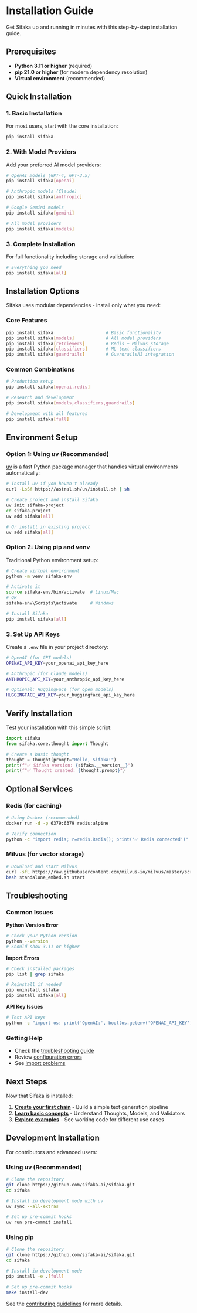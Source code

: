 # Installation Guide

Get Sifaka up and running in minutes with this step-by-step installation guide.

## Prerequisites

- **Python 3.11 or higher** (required)
- **pip 21.0 or higher** (for modern dependency resolution)
- **Virtual environment** (recommended)

## Quick Installation

### 1. Basic Installation
For most users, start with the core installation:

```bash
pip install sifaka
```

### 2. With Model Providers
Add your preferred AI model providers:

```bash
# OpenAI models (GPT-4, GPT-3.5)
pip install sifaka[openai]

# Anthropic models (Claude)
pip install sifaka[anthropic]

# Google Gemini models
pip install sifaka[gemini]

# All model providers
pip install sifaka[models]
```

### 3. Complete Installation
For full functionality including storage and validation:

```bash
# Everything you need
pip install sifaka[all]
```

## Installation Options

Sifaka uses modular dependencies - install only what you need:

### Core Features
```bash
pip install sifaka                    # Basic functionality
pip install sifaka[models]            # All model providers
pip install sifaka[retrievers]        # Redis + Milvus storage
pip install sifaka[classifiers]       # ML text classifiers
pip install sifaka[guardrails]        # GuardrailsAI integration
```

### Common Combinations
```bash
# Production setup
pip install sifaka[openai,redis]

# Research and development
pip install sifaka[models,classifiers,guardrails]

# Development with all features
pip install sifaka[full]
```

## Environment Setup

### Option 1: Using uv (Recommended)
[uv](https://docs.astral.sh/uv/) is a fast Python package manager that handles virtual environments automatically:

```bash
# Install uv if you haven't already
curl -LsSf https://astral.sh/uv/install.sh | sh

# Create project and install Sifaka
uv init sifaka-project
cd sifaka-project
uv add sifaka[all]

# Or install in existing project
uv add sifaka[all]
```

### Option 2: Using pip and venv
Traditional Python environment setup:

```bash
# Create virtual environment
python -m venv sifaka-env

# Activate it
source sifaka-env/bin/activate  # Linux/Mac
# OR
sifaka-env\Scripts\activate     # Windows

# Install Sifaka
pip install sifaka[all]
```

### 3. Set Up API Keys
Create a `.env` file in your project directory:

```bash
# OpenAI (for GPT models)
OPENAI_API_KEY=your_openai_api_key_here

# Anthropic (for Claude models)
ANTHROPIC_API_KEY=your_anthropic_api_key_here

# Optional: HuggingFace (for open models)
HUGGINGFACE_API_KEY=your_huggingface_api_key_here
```

## Verify Installation

Test your installation with this simple script:

```python
import sifaka
from sifaka.core.thought import Thought

# Create a basic thought
thought = Thought(prompt="Hello, Sifaka!")
print(f"✅ Sifaka version: {sifaka.__version__}")
print(f"✅ Thought created: {thought.prompt}")
```

## Optional Services

### Redis (for caching)
```bash
# Using Docker (recommended)
docker run -d -p 6379:6379 redis:alpine

# Verify connection
python -c "import redis; r=redis.Redis(); print('✅ Redis connected')"
```

### Milvus (for vector storage)
```bash
# Download and start Milvus
curl -sfL https://raw.githubusercontent.com/milvus-io/milvus/master/scripts/standalone_embed.sh -o standalone_embed.sh
bash standalone_embed.sh start
```

## Troubleshooting

### Common Issues

**Python Version Error**
```bash
# Check your Python version
python --version
# Should show 3.11 or higher
```

**Import Errors**
```bash
# Check installed packages
pip list | grep sifaka

# Reinstall if needed
pip uninstall sifaka
pip install sifaka[all]
```

**API Key Issues**
```bash
# Test API keys
python -c "import os; print('OpenAI:', bool(os.getenv('OPENAI_API_KEY')))"
```

### Getting Help

- Check the [troubleshooting guide](../troubleshooting/common-issues.md)
- Review [configuration errors](../troubleshooting/configuration-errors.md)
- See [import problems](../troubleshooting/import-problems.md)

## Next Steps

Now that Sifaka is installed:

1. **[Create your first chain](first-chain.md)** - Build a simple text generation pipeline
2. **[Learn basic concepts](basic-concepts.md)** - Understand Thoughts, Models, and Validators
3. **[Explore examples](../../examples/)** - See working code for different use cases

## Development Installation

For contributors and advanced users:

### Using uv (Recommended)
```bash
# Clone the repository
git clone https://github.com/sifaka-ai/sifaka.git
cd sifaka

# Install in development mode with uv
uv sync --all-extras

# Set up pre-commit hooks
uv run pre-commit install
```

### Using pip
```bash
# Clone the repository
git clone https://github.com/sifaka-ai/sifaka.git
cd sifaka

# Install in development mode
pip install -e .[full]

# Set up pre-commit hooks
make install-dev
```

See the [contributing guidelines](../guidelines/CONTRIBUTING_GUIDELINES.md) for more details.
